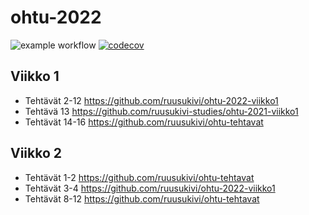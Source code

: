 # ohtu-2022

![example workflow](https://github.com/ruusukivi/ohtu-2022-viikko1/workflows/CI/badge.svg)
[![codecov](https://codecov.io/gh/ruusukivi-studies/ohtu-2021-viikko1/branch/main/graph/badge.svg?token=GAJOB8I2LL)](https://codecov.io/gh/ruusukivi-studies/ohtu-2021-viikko1)

## Viikko 1
- Tehtävät 2-12 https://github.com/ruusukivi/ohtu-2022-viikko1
- Tehtävä 13 https://github.com/ruusukivi-studies/ohtu-2021-viikko1
- Tehtävät 14-16 https://github.com/ruusukivi/ohtu-tehtavat


## Viikko 2

- Tehtävät 1-2 https://github.com/ruusukivi/ohtu-tehtavat
- Tehtävät 3-4 https://github.com/ruusukivi/ohtu-2022-viikko1
- Tehtävät 8-12 https://github.com/ruusukivi/ohtu-tehtavat
